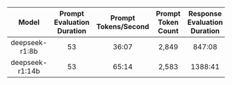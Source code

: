 | Model | Prompt Evaluation Duration | Prompt Tokens/Second | Prompt Token Count | Response Evaluation Duration | Response Tokens/Second | Response Token Count | Word Count |
|  :---: |  :---: |  :---: |  :---: |  :---: |  :---: |  :---: |  :---: | 
| deepseek-r1:8b | 53 | 36:07 | 2,849 | 847:08 | 24.5 | 56.1 | 14,383 |
| deepseek-r1:14b | 53 | 65:14 | 2,583 | 1388:41 | 13.5 | 31.0 | 12,954 |